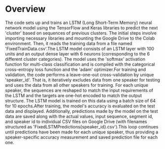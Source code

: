 # Overview
The code sets up and trains an LSTM (Long Short-Term Memory) neural network model using the TensorFlow and Keras libraries to predict the next 'cluster' based on sequences of previous clusters. The initial steps involve importing necessary libraries and mounting the Google Drive to the Colab environment. Then, it reads the training data from a file named 'FixedTrainData.csv'.The LSTM model consists of an LSTM layer with 100 units and an output dense layer with 6 neurons (corresponding to the 6 different cluster categories). The model uses the 'softmax' activation function for multi-class classification and is compiled with the categorical cross-entropy loss function and the 'adam' optimizer.For training and validation, the code performs a leave-one-out cross-validation by unique 'speaker_id'. That is, it iteratively excludes data from one speaker for testing and uses the data from all other speakers for training. For each unique speaker, the sequences are reshaped to match the input requirements of the LSTM and the targets are one-hot encoded to match the output structure. The LSTM model is trained on this data using a batch size of 64 for 10 epochs.After training, the model's accuracy is evaluated on the test data and displayed. Additionally, predictions made by the model on the test data are saved along with the actual values, input sequence, segment id, and speaker id to individual CSV files on Google Drive (with filenames structured as 'FixedLSTMPredictions{speaker_id}.csv').This loop continues until predictions have been made for each unique speaker, thus providing a speaker-specific accuracy measurement and saved prediction file for each one.